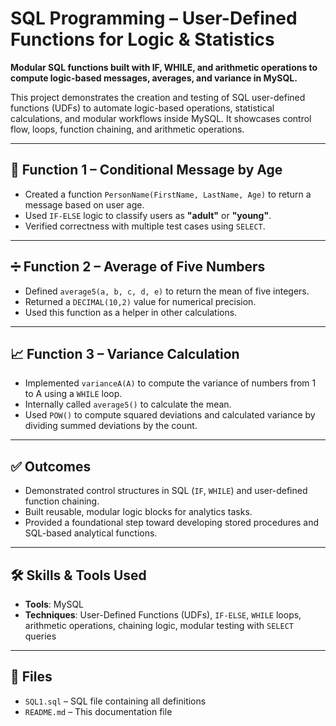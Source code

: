 # SQL Programming – User-Defined Functions for Logic & Statistics

**Modular SQL functions built with IF, WHILE, and arithmetic operations to compute logic-based messages, averages, and variance in MySQL.**

This project demonstrates the creation and testing of SQL user-defined functions (UDFs) to automate logic-based operations, statistical calculations, and modular workflows inside MySQL. It showcases control flow, loops, function chaining, and arithmetic operations.

---

## 🧠 Function 1 – Conditional Message by Age

- Created a function `PersonName(FirstName, LastName, Age)` to return a message based on user age.
- Used `IF-ELSE` logic to classify users as **"adult"** or **"young"**.
- Verified correctness with multiple test cases using `SELECT`.

---

## ➗ Function 2 – Average of Five Numbers

- Defined `average5(a, b, c, d, e)` to return the mean of five integers.
- Returned a `DECIMAL(10,2)` value for numerical precision.
- Used this function as a helper in other calculations.

---

## 📈 Function 3 – Variance Calculation

- Implemented `varianceA(A)` to compute the variance of numbers from 1 to A using a `WHILE` loop.
- Internally called `average5()` to calculate the mean.
- Used `POW()` to compute squared deviations and calculated variance by dividing summed deviations by the count.

---

## ✅ Outcomes

- Demonstrated control structures in SQL (`IF`, `WHILE`) and user-defined function chaining.
- Built reusable, modular logic blocks for analytics tasks.
- Provided a foundational step toward developing stored procedures and SQL-based analytical functions.

---

## 🛠️ Skills & Tools Used

- **Tools**: MySQL  
- **Techniques**: User-Defined Functions (UDFs), `IF-ELSE`, `WHILE` loops, arithmetic operations, chaining logic, modular testing with `SELECT` queries

---

## 📁 Files

- `SQL1.sql` – SQL file containing all definitions  
- `README.md` – This documentation file

